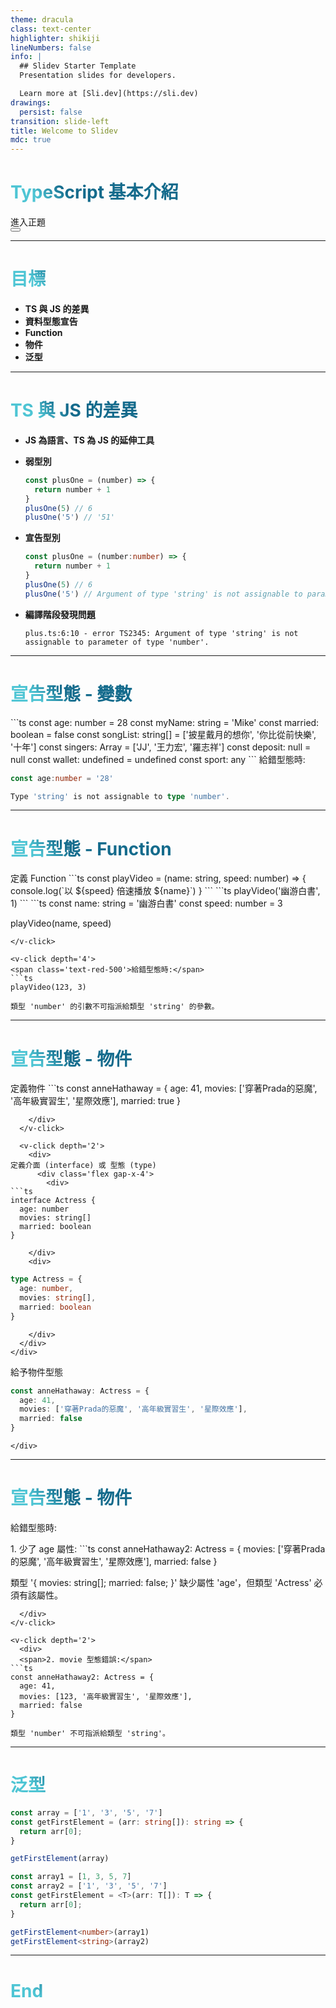 ```yaml
---
theme: dracula
class: text-center
highlighter: shikiji
lineNumbers: false
info: |
  ## Slidev Starter Template
  Presentation slides for developers.

  Learn more at [Sli.dev](https://sli.dev)
drawings:
  persist: false
transition: slide-left
title: Welcome to Slidev
mdc: true
---
```


# TypeScript 基本介紹

<div class="pt-12">
  <span @click="$slidev.nav.next" class="px-2 py-1 rounded cursor-pointer" hover="bg-white bg-opacity-10">
    進入正題 <carbon:arrow-right class="inline"/>
  </span>
</div>

<div class="abs-br m-6 flex gap-2">
  <button @click="$slidev.nav.openInEditor()" title="Open in Editor" class="text-xl slidev-icon-btn opacity-50 !border-none !hover:text-white">
    <carbon:edit />
  </button>
  <a href="https://github.com/slidevjs/slidev" target="_blank" alt="GitHub" title="Open in GitHub"
    class="text-xl slidev-icon-btn opacity-50 !border-none !hover:text-white">
    <carbon-logo-github />
  </a>
</div>

---

# 目標

-  **TS 與 JS 的差異**
- **資料型態宣告**
- **Function**
- **物件**
- **泛型**

<style>
h1 {
  background-color: #2B90B6;
  background-image: linear-gradient(45deg, #4EC5D4 10%, #146b8c 20%);
  background-size: 100%;
  -webkit-background-clip: text;
  -moz-background-clip: text;
  -webkit-text-fill-color: transparent;
  -moz-text-fill-color: transparent;
}
</style>

---

# TS 與 JS 的差異

- **JS 為語言、TS 為 JS 的延伸工具**
- **弱型別**
  ```js
  const plusOne = (number) => {
    return number + 1
  }
  plusOne(5) // 6
  plusOne('5') // '51'
  ```

- **宣告型別**
  ```ts
  const plusOne = (number:number) => {
    return number + 1
  }
  plusOne(5) // 6
  plusOne('5') // Argument of type 'string' is not assignable to parameter of type 'number'.
  ```

- **編譯階段發現問題**
  ```
  plus.ts:6:10 - error TS2345: Argument of type 'string' is not assignable to parameter of type 'number'.
  ```

---

# 宣告型態 - 變數

<v-click>
```ts
const age: number = 28
const myName: string = 'Mike'
const married: boolean = false
const songList: string[] = ['披星戴月的想你', '你比從前快樂', '十年']
const singers: Array<string> = ['JJ', '王力宏', '羅志祥']
const deposit: null = null
const wallet: undefined = undefined
const sport: any
```
</v-click>
<v-click depth='2'>
<span class='text-red-500'>給錯型態時:</span>

```ts
const age:number = '28'

Type 'string' is not assignable to type 'number'.
```
</v-click>

---

# 宣告型態 - Function

<v-click>
定義 Function
```ts
const playVideo = (name: string, speed: number) => {
  console.log(`以 ${speed} 倍速播放 ${name}`)
}
```
</v-click>

<v-click depth='2'>
```ts
playVideo('幽游白書', 1)
```
</v-click>

<v-click depth='3'>
```ts
const name: string = '幽游白書'
const speed: number = 3

playVideo(name, speed)
```
</v-click>

<v-click depth='4'>
<span class='text-red-500'>給錯型態時:</span>
```ts
playVideo(123, 3)

類型 'number' 的引數不可指派給類型 'string' 的參數。
```
</v-click>

---

# 宣告型態 - 物件

<div class='flex gap-x-10'>
  <v-click depth='1'>
    <div>
定義物件
```ts
const anneHathaway = {
  age: 41,
  movies: ['穿著Prada的惡魔', '高年級實習生', '星際效應'],
  married: true
}

```
    </div>
  </v-click>

  <v-click depth='2'>
    <div>
定義介面 (interface) 或 型態 (type)
      <div class='flex gap-x-4'>
        <div>
```ts
interface Actress {
  age: number
  movies: string[]
  married: boolean
}
```
        </div>
        <div>
```ts
type Actress = {
  age: number,
  movies: string[],
  married: boolean
}
```
        </div>
      </div>
    </div>
  </v-click>
</div>

<v-click depth='4'>
  <span>給予物件型態</span>
  <div class='flex gap-x-10'>
    <div>

```ts
const anneHathaway: Actress = {
  age: 41,
  movies: ['穿著Prada的惡魔', '高年級實習生', '星際效應'],
  married: false
}
```
    </div>
  </div>
</v-click>

---

# 宣告型態 - 物件

<span class='text-red-500'>給錯型態時:</span>

<v-click>
  <div>
  <span>1. 少了 age 屬性:</span>
```ts
const anneHathaway2: Actress = {
  movies: ['穿著Prada的惡魔', '高年級實習生', '星際效應'],
  married: false
}

類型 '{ movies: string[]; married: false; }' 缺少屬性 'age'，但類型 'Actress' 必須有該屬性。
```
  </div>
</v-click>

<v-click depth='2'>
  <div>
  <span>2. movie 型態錯誤:</span>
```ts
const anneHathaway2: Actress = {
  age: 41,
  movies: [123, '高年級實習生', '星際效應'],
  married: false
}

類型 'number' 不可指派給類型 'string'。
```
  </div>
</v-click>

---

# 泛型

```ts
const array = ['1', '3', '5', '7']
const getFirstElement = (arr: string[]): string => {
  return arr[0];
}

getFirstElement(array)
```

<v-click dept='2'>

```ts
const array1 = [1, 3, 5, 7]
const array2 = ['1', '3', '5', '7']
const getFirstElement = <T>(arr: T[]): T => {
  return arr[0];
}

getFirstElement<number>(array1)
getFirstElement<string>(array2)
```
</v-click>

---

<div class='flex justify-center items-center h-full w-full'>
  <h1>End</h1>
</div>